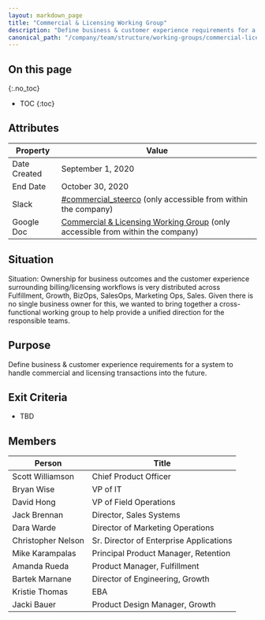 ```yaml
---
layout: markdown_page
title: "Commercial & Licensing Working Group"
description: "Define business & customer experience requirements for a system to handle commercial and licensing transactions into the future."
canonical_path: "/company/team/structure/working-groups/commercial-licensing/"
---
```


## On this page
{:.no_toc}

- TOC
{:toc}

## Attributes

| Property        | Value          |
|-----------------|----------------|
| Date Created    | September 1, 2020   |
| End Date        | October 30, 2020   |
| Slack           | [#commercial_steerco](https://gitlab.slack.com/archives/C019UNKBH7B) (only accessible from within the company) | 
| Google Doc      | [Commercial & Licensing Working Group](https://docs.google.com/document/d/1MWC3oT4DqCrJ6bFQFsW9C_PsWMIyDB_ygsMwcGyDS6s/edit) (only accessible from within the company) |

## Situation

Situation:  Ownership for business outcomes and the customer experience surrounding billing/licensing workflows is very distributed across Fulfillment, Growth, BizOps, SalesOps, Marketing Ops, Sales.  Given there is no single business owner for this, we wanted to bring together a cross-functional working group to help provide a unified direction for the responsible teams.

## Purpose

Define business & customer experience requirements for a system to handle commercial and licensing transactions into the future.

## Exit Criteria

* TBD


## Members

| Person                | Title                                  |
|-----------------------|----------------------------------------|
| Scott Williamson      | Chief Product Officer                         |
| Bryan Wise            | VP of IT                               |
| David Hong            | VP of Field Operations                 |
| Jack Brennan          | Director, Sales Systems                |
| Dara Warde            | Director of Marketing Operations       |
| Christopher Nelson    | Sr. Director of Enterprise Applications|
| Mike Karampalas       | Principal Product Manager, Retention   |
| Amanda Rueda          | Product Manager, Fulfillment           |
| Bartek Marnane        | Director of Engineering, Growth        |
| Kristie Thomas        | EBA                                    |
| Jacki Bauer           | Product Design Manager, Growth         |
